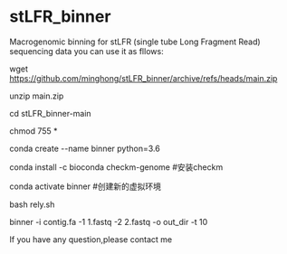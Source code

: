 # stLFR_binner
Macrogenomic binning for stLFR (single tube Long Fragment Read) sequencing data
you can use it as fllows:

wget https://github.com/minghong/stLFR_binner/archive/refs/heads/main.zip

unzip main.zip


cd stLFR_binner-main

chmod 755 *

conda create --name binner python=3.6

conda install -c bioconda checkm-genome #安装checkm

conda activate binner  #创建新的虚拟环境

bash rely.sh

binner -i contig.fa -1 1.fastq -2 2.fastq -o out_dir -t 10

If you have any question,please contact me
